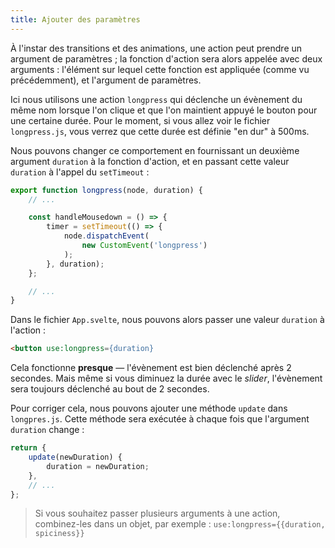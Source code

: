 ```yaml
---
title: Ajouter des paramètres
---
```


À l'instar des transitions et des animations, une action peut prendre un argument de paramètres ; la fonction d'action sera alors appelée avec deux arguments : l'élément sur lequel cette fonction est appliquée (comme vu précédemment), et l'argument de paramètres.

Ici nous utilisons une action `longpress` qui déclenche un évènement du même nom lorsque l'on clique et que l'on maintient appuyé le bouton pour une certaine durée. Pour le moment, si vous allez voir le fichier `longpress.js`, vous verrez que cette durée est définie "en dur" à 500ms.

Nous pouvons changer ce comportement en fournissant un deuxième argument `duration` à la fonction d'action, et en passant cette valeur `duration` à l'appel du `setTimeout` :

```ts
export function longpress(node, duration) {
	// ...

	const handleMousedown = () => {
		timer = setTimeout(() => {
			node.dispatchEvent(
				new CustomEvent('longpress')
			);
		}, duration);
	};

	// ...
}
```

Dans le fichier `App.svelte`, nous pouvons alors passer une valeur `duration` à l'action :

```html
<button use:longpress={duration}
```

Cela fonctionne **presque** — l'évènement est bien déclenché après 2 secondes. Mais même si vous diminuez la durée avec le <span class="vo">_slider_</span>, l'évènement sera toujours déclenché au bout de 2 secondes.

Pour corriger cela, nous pouvons ajouter une méthode `update` dans `longpres.js`. Cette méthode sera exécutée à chaque fois que l'argument `duration` change :

```ts
return {
	update(newDuration) {
		duration = newDuration;
	},
	// ...
};
```

> Si vous souhaitez passer plusieurs arguments à une action, combinez-les dans un objet, par exemple :
`use:longpress={{duration, spiciness}}`
